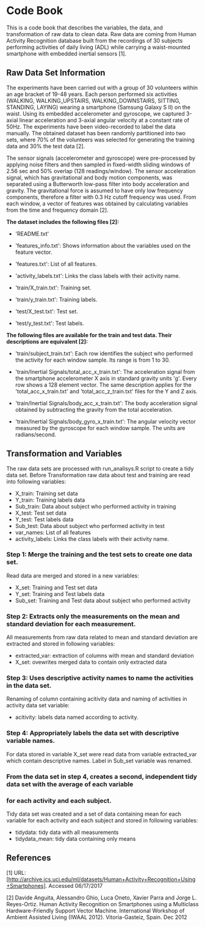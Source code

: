 # Code Book

This is a code book that describes the variables, the data, and transformation of raw data to clean data. 
Raw data are coming from Human Activity Recognition database built from the recordings of 30 subjects 
performing activities of daily living (ADL) while carrying a waist-mounted smartphone with embedded inertial 
sensors [1].

## Raw Data Set Information

The experiments have been carried out with a group of 30 volunteers within an age bracket of 19-48 years. 
Each person performed six activities (WALKING, WALKING_UPSTAIRS, WALKING_DOWNSTAIRS, SITTING, STANDING, LAYING) 
wearing a smartphone (Samsung Galaxy S II) on the waist. Using its embedded accelerometer and gyroscope, 
we captured 3-axial linear acceleration and 3-axial angular velocity at a constant rate of 50Hz. The experiments 
have been video-recorded to label the data manually. The obtained dataset has been randomly partitioned into two 
sets, where 70% of the volunteers was selected for generating the training data and 30% the test data [2]. 

The sensor signals (accelerometer and gyroscope) were pre-processed by applying noise filters and then sampled 
in fixed-width sliding windows of 2.56 sec and 50% overlap (128 readings/window). The sensor acceleration signal, 
which has gravitational and body motion components, was separated using a Butterworth low-pass filter into body 
acceleration and gravity. The gravitational force is assumed to have only low frequency components, therefore 
a filter with 0.3 Hz cutoff frequency was used. From each window, a vector of features was obtained by calculating 
variables from the time and frequency domain [2]. 

**The dataset includes the following files [2]:**

* 'README.txt'

* 'features_info.txt': Shows information about the variables used on the feature vector.

* 'features.txt': List of all features.

* 'activity_labels.txt': Links the class labels with their activity name.

* 'train/X_train.txt': Training set.

* 'train/y_train.txt': Training labels.

* 'test/X_test.txt': Test set.

* 'test/y_test.txt': Test labels.

**The following files are available for the train and test data. Their descriptions are equivalent [2]:**

* 'train/subject_train.txt': Each row identifies the subject who performed the activity for each window sample. 
   Its range is from 1 to 30. 

* 'train/Inertial Signals/total_acc_x_train.txt': The acceleration signal from the smartphone accelerometer X axis 
   in standard gravity units 'g'. Every row shows a 128 element vector. The same description applies for the 
  'total_acc_x_train.txt' and 'total_acc_z_train.txt' files for the Y and Z axis. 

* 'train/Inertial Signals/body_acc_x_train.txt': The body acceleration signal obtained by subtracting the gravity 
   from the total acceleration. 

* 'train/Inertial Signals/body_gyro_x_train.txt': The angular velocity vector measured by the gyroscope for each 
   window sample. The units are radians/second.

## Transformation and Variables

The raw data sets are processed with run_analisys.R script to create a tidy data set. Before Transformation raw data 
about test and training are read into following variables:

* X_train: Training set data
* Y_train: Training labels data
* Sub_train: Data about subject who performed activity in training
* X_test: Test set data
* Y_test: Test labels data
* Sub_test: Data about subject who performed activity in test
* var_names: List of all features
* activity_labels: Links the class labels with their activity name.

### Step 1: Merge the training and the test sets to create one data set.

Read data are merged and stored in a new variables:

* X_set: Training and Test set data
* Y_set: Training and Test labels data
* Sub_set: Training and Test data about subject who performed activity

### Step 2: Extracts only the measurements on the mean and standard deviation for each measurement.

All measurements from raw data related to mean and standard deviation are extracted and stored in following variables:

* extracted_var: extraction of columns with mean and standard deviation
* X_set: ovewrites merged data to contain only extracted data 

### Step 3: Uses descriptive activity names to name the activities in the data set.

Renaming of column containing acitivity data and naming of activities in activity data set variable:

* acitivity: labels data named according to activity.

### Step 4: Appropriately labels the data set with descriptive variable names.

For data stored in variable X_set were read data from variable extracted_var which contain descriptive names. Label 
in Sub_set variable was renamed.

### From the data set in step 4, creates a second, independent tidy data set with the average of each variable 
### for each activity and each subject.

Tidy data set was created and a set of data containing mean for each variable for each activity and each subject and stored
in following variables:

* tidydata: tidy data with all measurements
* tidydata_mean: tidy data containing only means

## References

[1] URL: [http://archive.ics.uci.edu/ml/datasets/Human+Activity+Recognition+Using+Smartphones]. Accessed 06/17/2017

[2] Davide Anguita, Alessandro Ghio, Luca Oneto, Xavier Parra and Jorge L. Reyes-Ortiz. Human Activity Recognition 
    on Smartphones using a Multiclass Hardware-Friendly Support Vector Machine. International Workshop of Ambient 
    Assisted Living (IWAAL 2012). Vitoria-Gasteiz, Spain. Dec 2012